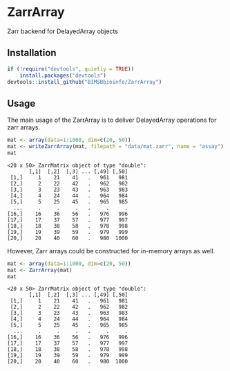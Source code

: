 # ZarrArray

Zarr backend for DelayedArray objects

## Installation

``` r
if (!require("devtools", quietly = TRUE))
    install.packages("devtools")
devtools::install_github("BIMSBbioinfo/ZarrArray")
```

## Usage

The main usage of the ZarrArray is to deliver DelayedArray operations for zarr arrays.

``` r
mat <- array(data=1:1000, dim=c(20, 50))
mat <- writeZarrArray(mat, filepath = "data/mat.zarr", name = "assay")
mat
```

```
<20 x 50> ZarrMatrix object of type "double":
       [,1]  [,2]  [,3] ... [,49] [,50]
 [1,]     1    21    41   .   961   981
 [2,]     2    22    42   .   962   982
 [3,]     3    23    43   .   963   983
 [4,]     4    24    44   .   964   984
 [5,]     5    25    45   .   965   985
  ...     .     .     .   .     .     .
[16,]    16    36    56   .   976   996
[17,]    17    37    57   .   977   997
[18,]    18    38    58   .   978   998
[19,]    19    39    59   .   979   999
[20,]    20    40    60   .   980  1000
```

However, Zarr arrays could be constructed for in-memory arrays as well.

``` r
mat <- array(data=1:1000, dim=c(20, 50))
mat <- ZarrArray(mat)
mat
```

```
<20 x 50> ZarrMatrix object of type "double":
       [,1]  [,2]  [,3] ... [,49] [,50]
 [1,]     1    21    41   .   961   981
 [2,]     2    22    42   .   962   982
 [3,]     3    23    43   .   963   983
 [4,]     4    24    44   .   964   984
 [5,]     5    25    45   .   965   985
  ...     .     .     .   .     .     .
[16,]    16    36    56   .   976   996
[17,]    17    37    57   .   977   997
[18,]    18    38    58   .   978   998
[19,]    19    39    59   .   979   999
[20,]    20    40    60   .   980  1000
```